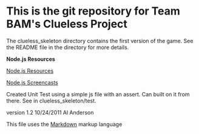 This is the git repository for Team BAM's Clueless Project
==========================================================

The clueless_skeleton directory contains the first version of the game. See the README file in the directory for more details.

**Node.js Resources**

[Node.js Resources](https://github.com/joyent/node/wiki/Resources)

[Node.js Screencasts](http://nodetuts.com/)

Created Unit Test using a simple js file with an assert. Can built on it from there. See in clueless_skeleton/test.

version 1.2  10/24/2011 Al Anderson

This file uses the [Markdown](http://daringfireball.net/projects/markdown/) markup language 
